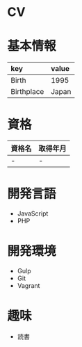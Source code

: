 # CV

# 基本情報

|key|value|
|:---|:---|
|Birth|1995|
|Birthplace|Japan|

# 資格

|資格名|取得年月|
|:---|:---|
|-|-|


# 開発言語
* JavaScript
* PHP

# 開発環境
* Gulp
* Git
* Vagrant

# 趣味
* 読書